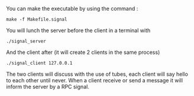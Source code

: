 You can make the executable by using the command :

    make -f Makefile.signal
    
You will lunch the server before the client in a terminal with

    ./signal_server
    
And the client after (it will create 2 clients in the same process)

    ./signal_client 127.0.0.1
    

The two clients will discuss with the use of tubes, each client will say hello to each other until never.
When a client receive or send a message it will inform the server by a RPC signal.
